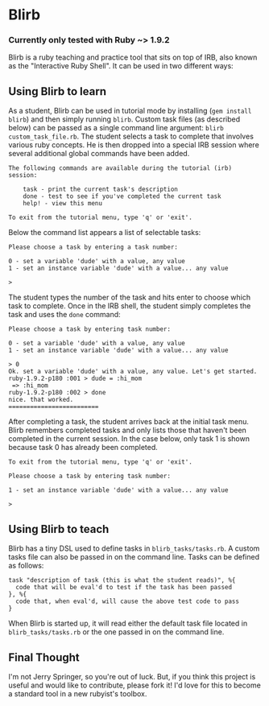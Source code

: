 # Blirb

### Currently only tested with Ruby ~> 1.9.2

Blirb is a ruby teaching and practice tool that sits on top of IRB, also known 
as the "Interactive Ruby Shell". It can be used in two different ways:

## Using Blirb to learn

As a student, Blirb can be used in tutorial mode by installing (`gem install blirb`) 
and then simply running `blirb`. Custom task files (as described below) can be passed as a 
single command line argument: `blirb custom_task_file.rb`.
The student selects a task to complete that involves various ruby concepts. 
He is then dropped into a special IRB session where several additional global 
commands have been added.


    The following commands are available during the tutorial (irb) session:
    
    	task - print the current task's description
    	done - test to see if you've completed the current task
    	help! - view this menu
    
    To exit from the tutorial menu, type 'q' or 'exit'.
    
    
Below the command list appears a list of selectable tasks:
    
    Please choose a task by entering a task number:

    0 - set a variable 'dude' with a value, any value
    1 - set an instance variable 'dude' with a value... any value
    
    > 


The student types the number of the task and hits enter to choose which task to 
complete. Once in the IRB shell, the student simply completes the task and uses 
the `done` command:

    Please choose a task by entering task number:
    
    0 - set a variable 'dude' with a value, any value
    1 - set an instance variable 'dude' with a value... any value
    
    > 0
    Ok. set a variable 'dude' with a value, any value. Let's get started.
    ruby-1.9.2-p180 :001 > dude = :hi_mom
     => :hi_mom 
    ruby-1.9.2-p180 :002 > done
    nice. that worked.
    =========================


After completing a task, the student arrives back at the initial task menu. 
Blirb remembers completed tasks and only lists those that haven't been 
completed in the current session. In the case below, only task 1 is shown 
because task 0 has already been completed.


    To exit from the tutorial menu, type 'q' or 'exit'.
    
    Please choose a task by entering task number:
    
    1 - set an instance variable 'dude' with a value... any value
    
    >


## Using Blirb to teach

Blirb has a tiny DSL used to define tasks in `blirb_tasks/tasks.rb`. A custom 
tasks file can also be passed in on the command line. Tasks can be defined as 
follows:

    task "description of task (this is what the student reads)", %{
      code that will be eval'd to test if the task has been passed
    }, %{
      code that, when eval'd, will cause the above test code to pass
    }


When Blirb is started up, it will read either the default task file located in 
`blirb_tasks/tasks.rb` or the one passed in on the command line.

## Final Thought

I'm not Jerry Springer, so you're out of luck. But, if you think this project 
is useful and would like to contribute, please fork it! I'd love for this to 
become a standard tool in a new rubyist's toolbox.
